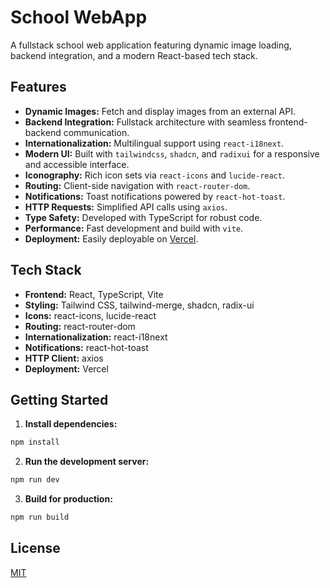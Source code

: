 # School WebApp

A fullstack school web application featuring dynamic image loading, backend integration, and a modern React-based tech stack.

## Features

- **Dynamic Images:** Fetch and display images from an external API.
- **Backend Integration:** Fullstack architecture with seamless frontend-backend communication.
- **Internationalization:** Multilingual support using `react-i18next`.
- **Modern UI:** Built with `tailwindcss`, `shadcn`, and `radixui` for a responsive and accessible interface.
- **Iconography:** Rich icon sets via `react-icons` and `lucide-react`.
- **Routing:** Client-side navigation with `react-router-dom`.
- **Notifications:** Toast notifications powered by `react-hot-toast`.
- **HTTP Requests:** Simplified API calls using `axios`.
- **Type Safety:** Developed with TypeScript for robust code.
- **Performance:** Fast development and build with `vite`.
- **Deployment:** Easily deployable on [Vercel](https://vercel.com/).

## Tech Stack

- **Frontend:** React, TypeScript, Vite
- **Styling:** Tailwind CSS, tailwind-merge, shadcn, radix-ui
- **Icons:** react-icons, lucide-react
- **Routing:** react-router-dom
- **Internationalization:** react-i18next
- **Notifications:** react-hot-toast
- **HTTP Client:** axios
- **Deployment:** Vercel

## Getting Started

1. **Install dependencies:**

```bash
npm install
```

2. **Run the development server:**

```bash
npm run dev
```

3. **Build for production:**

```bash
npm run build
```

## License

[MIT](./LICENSE)

